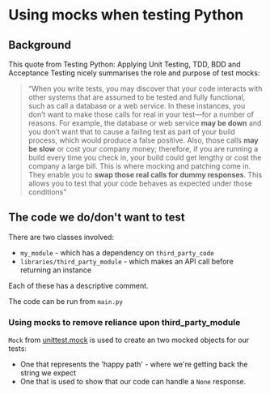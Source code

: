 # Using mocks when testing Python

## Background

This quote from Testing Python: Applying Unit Testing, TDD, BDD and Acceptance Testing nicely summarises the role and purpose of test mocks:

> “When you write tests, you may discover that your code interacts with other systems that are assumed to be tested and fully functional, such as call a database or a web service. In these instances, you don’t want to make those calls for real in your test—for a number of reasons. For example, the database or web service **may be down** and you don’t want that to cause a failing test as part of your build process, which would produce a false positive. Also, those calls **may be slow** or cost your company money; therefore, if you are running a build every time you check in, your build could get lengthy or cost the company a large bill. This is where mocking and patching come in. They enable you to **swap those real calls for dummy responses**. This allows you to test that your code behaves as expected under those conditions”

## The code we do/don't want to test

There are two classes involved: 

* `my_module` - which has a dependency on `third_party_code`
* `libraries/third_party_module` - which makes an API call before returning an instance

Each of these has a descriptive comment.

The code can be run from `main.py`

### Using mocks to remove reliance upon third_party_module

`Mock` from [unittest.mock](https://docs.python.org/dev/library/unittest.mock.html#unittest.mock.Mock) is used to create an two mocked objects
for our tests: 

* One that represents the 'happy path' - where we're getting back the string we expect
* One that is used to show that our code can handle a `None` response. 


